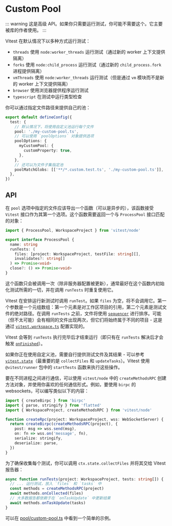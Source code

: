 # Custom Pool

::: warning
这是高级 API。如果你只需要运行测试，你可能不需要这个。它主要被库的作者使用。
:::

Vitest 在默认情况下以多种方式运行测试：

- `threads` 使用 `node:worker_threads` 运行测试（通过新的 worker 上下文提供隔离）
- `forks` 使用 `node:child_process` 运行测试（通过新的 `child_process.fork` 进程提供隔离）
- `vmThreads` 使用 `node:worker_threads` 运行测试（但是通过 `vm` 模块而不是新的 worker 上下文提供隔离）
- `browser` 使用浏览器提供程序运行测试
- `typescript` 在测试中运行类型检查

你可以通过指定文件路径来提供自己的池：

```ts
export default defineConfig({
  test: {
    // 默认情况下，将使用自定义池运行每个文件
    pool: './my-custom-pool.ts',
    // 可以使用 `poolOptions` 对象提供选项
    poolOptions: {
      myCustomPool: {
        customProperty: true,
      },
    },
    // 还可以为文件子集指定池
    poolMatchGlobs: [['**/*.custom.test.ts', './my-custom-pool.ts']],
  },
})
```

## API

在 `pool` 选项中指定的文件应该导出一个函数（可以是异步的），该函数接受 `Vitest` 接口作为其第一个选项。这个函数需要返回一个与 `ProcessPool` 接口匹配的对象：

```ts
import { ProcessPool, WorkspaceProject } from 'vitest/node'

export interface ProcessPool {
  name: string
  runTests: (
    files: [project: WorkspaceProject, testFile: string][],
    invalidates?: string[]
  ) => Promise<void>
  close?: () => Promise<void>
}
```

这个函数只会被调用一次（除非服务器配置被更新），通常最好在这个函数内初始化测试所需的一切，并在调用 `runTests` 时重复使用它。

Vitest 在安排运行新测试时调用 `runTest`。如果 `files` 为空，将不会调用它。第一个参数是一个元组数组：第一个元素是对工作区项目的引用，第二个元素是测试文件的绝对路径。在调用 `runTests` 之前，文件将使用 [`sequencer`](/config/#sequence.sequencer) 进行排序。可能（但不太可能）会有相同的文件出现两次，但它们将始终属于不同的项目 - 这是通过 [`vitest.workspace.ts`](/guide/workspace) 配置实现的。

Vitest 会等到 `runTests` 执行完毕后才结束运行（即只有在 `runTests` 解决后才会触发 [`onFinished`](/guide/reporters)）。

如果你正在使用自定义池，需要自行提供测试文件及其结果 - 可以参考 [`vitest.state`](https://github.com/vitest-dev/vitest/blob/main/packages/vitest/src/node/state.ts)（最重要的是 `collectFiles` 和 `updateTasks`）。Vitest 使用 `@vitest/runner` 包中的 `startTests` 函数来执行这些操作。

要在不同进程之间进行通信，可以使用 `vitest/node` 中的 `createMethodsRPC` 创建方法对象，并使用你喜欢的任何通信形式。例如，要使用 `birpc` 的 websockets，可以编写类似以下的内容：

```ts
import { createBirpc } from 'birpc'
import { parse, stringify } from 'flatted'
import { WorkspaceProject, createMethodsRPC } from 'vitest/node'

function createRpc(project: WorkspaceProject, wss: WebSocketServer) {
  return createBirpc(createMethodsRPC(project), {
    post: msg => wss.send(msg),
    on: fn => wss.on('message', fn),
    serialize: stringify,
    deserialize: parse,
  })
}
```

为了确保收集每个测试，你可以调用 `ctx.state.collectFiles` 并将其交给 Vitest 报告器：

```ts
async function runTests(project: WorkspaceProject, tests: string[]) {
  // ... 运行测试，放入 `files` 和 `tasks` 中
  const methods = createMethodsRPC(project)
  await methods.onCollected(files)
  // 大多数报告都依赖于在 `onTaskUpdate` 中更新结果
  await methods.onTaskUpdate(tasks)
}
```

可以在 [pool/custom-pool.ts](https://github.com/vitest-dev/vitest/blob/main/test/run/pool-custom-fixtures/pool/custom-pool.ts) 中看到一个简单的示例。
